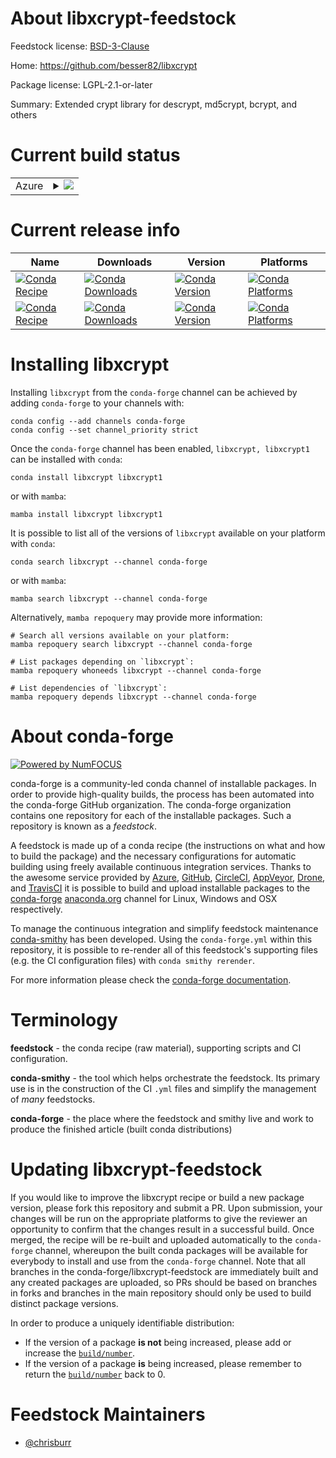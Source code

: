 About libxcrypt-feedstock
=========================

Feedstock license: [BSD-3-Clause](https://github.com/conda-forge/libxcrypt-feedstock/blob/main/LICENSE.txt)

Home: https://github.com/besser82/libxcrypt

Package license: LGPL-2.1-or-later

Summary: Extended crypt library for descrypt, md5crypt, bcrypt, and others

Current build status
====================


<table>
    
  <tr>
    <td>Azure</td>
    <td>
      <details>
        <summary>
          <a href="https://dev.azure.com/conda-forge/feedstock-builds/_build/latest?definitionId=15720&branchName=main">
            <img src="https://dev.azure.com/conda-forge/feedstock-builds/_apis/build/status/libxcrypt-feedstock?branchName=main">
          </a>
        </summary>
        <table>
          <thead><tr><th>Variant</th><th>Status</th></tr></thead>
          <tbody><tr>
              <td>linux_64</td>
              <td>
                <a href="https://dev.azure.com/conda-forge/feedstock-builds/_build/latest?definitionId=15720&branchName=main">
                  <img src="https://dev.azure.com/conda-forge/feedstock-builds/_apis/build/status/libxcrypt-feedstock?branchName=main&jobName=linux&configuration=linux%20linux_64_" alt="variant">
                </a>
              </td>
            </tr><tr>
              <td>osx_64</td>
              <td>
                <a href="https://dev.azure.com/conda-forge/feedstock-builds/_build/latest?definitionId=15720&branchName=main">
                  <img src="https://dev.azure.com/conda-forge/feedstock-builds/_apis/build/status/libxcrypt-feedstock?branchName=main&jobName=osx&configuration=osx%20osx_64_" alt="variant">
                </a>
              </td>
            </tr><tr>
              <td>osx_arm64</td>
              <td>
                <a href="https://dev.azure.com/conda-forge/feedstock-builds/_build/latest?definitionId=15720&branchName=main">
                  <img src="https://dev.azure.com/conda-forge/feedstock-builds/_apis/build/status/libxcrypt-feedstock?branchName=main&jobName=osx&configuration=osx%20osx_arm64_" alt="variant">
                </a>
              </td>
            </tr>
          </tbody>
        </table>
      </details>
    </td>
  </tr>
</table>

Current release info
====================

| Name | Downloads | Version | Platforms |
| --- | --- | --- | --- |
| [![Conda Recipe](https://img.shields.io/badge/recipe-libxcrypt-green.svg)](https://anaconda.org/conda-forge/libxcrypt) | [![Conda Downloads](https://img.shields.io/conda/dn/conda-forge/libxcrypt.svg)](https://anaconda.org/conda-forge/libxcrypt) | [![Conda Version](https://img.shields.io/conda/vn/conda-forge/libxcrypt.svg)](https://anaconda.org/conda-forge/libxcrypt) | [![Conda Platforms](https://img.shields.io/conda/pn/conda-forge/libxcrypt.svg)](https://anaconda.org/conda-forge/libxcrypt) |
| [![Conda Recipe](https://img.shields.io/badge/recipe-libxcrypt1-green.svg)](https://anaconda.org/conda-forge/libxcrypt1) | [![Conda Downloads](https://img.shields.io/conda/dn/conda-forge/libxcrypt1.svg)](https://anaconda.org/conda-forge/libxcrypt1) | [![Conda Version](https://img.shields.io/conda/vn/conda-forge/libxcrypt1.svg)](https://anaconda.org/conda-forge/libxcrypt1) | [![Conda Platforms](https://img.shields.io/conda/pn/conda-forge/libxcrypt1.svg)](https://anaconda.org/conda-forge/libxcrypt1) |

Installing libxcrypt
====================

Installing `libxcrypt` from the `conda-forge` channel can be achieved by adding `conda-forge` to your channels with:

```
conda config --add channels conda-forge
conda config --set channel_priority strict
```

Once the `conda-forge` channel has been enabled, `libxcrypt, libxcrypt1` can be installed with `conda`:

```
conda install libxcrypt libxcrypt1
```

or with `mamba`:

```
mamba install libxcrypt libxcrypt1
```

It is possible to list all of the versions of `libxcrypt` available on your platform with `conda`:

```
conda search libxcrypt --channel conda-forge
```

or with `mamba`:

```
mamba search libxcrypt --channel conda-forge
```

Alternatively, `mamba repoquery` may provide more information:

```
# Search all versions available on your platform:
mamba repoquery search libxcrypt --channel conda-forge

# List packages depending on `libxcrypt`:
mamba repoquery whoneeds libxcrypt --channel conda-forge

# List dependencies of `libxcrypt`:
mamba repoquery depends libxcrypt --channel conda-forge
```


About conda-forge
=================

[![Powered by
NumFOCUS](https://img.shields.io/badge/powered%20by-NumFOCUS-orange.svg?style=flat&colorA=E1523D&colorB=007D8A)](https://numfocus.org)

conda-forge is a community-led conda channel of installable packages.
In order to provide high-quality builds, the process has been automated into the
conda-forge GitHub organization. The conda-forge organization contains one repository
for each of the installable packages. Such a repository is known as a *feedstock*.

A feedstock is made up of a conda recipe (the instructions on what and how to build
the package) and the necessary configurations for automatic building using freely
available continuous integration services. Thanks to the awesome service provided by
[Azure](https://azure.microsoft.com/en-us/services/devops/), [GitHub](https://github.com/),
[CircleCI](https://circleci.com/), [AppVeyor](https://www.appveyor.com/),
[Drone](https://cloud.drone.io/welcome), and [TravisCI](https://travis-ci.com/)
it is possible to build and upload installable packages to the
[conda-forge](https://anaconda.org/conda-forge) [anaconda.org](https://anaconda.org/)
channel for Linux, Windows and OSX respectively.

To manage the continuous integration and simplify feedstock maintenance
[conda-smithy](https://github.com/conda-forge/conda-smithy) has been developed.
Using the ``conda-forge.yml`` within this repository, it is possible to re-render all of
this feedstock's supporting files (e.g. the CI configuration files) with ``conda smithy rerender``.

For more information please check the [conda-forge documentation](https://conda-forge.org/docs/).

Terminology
===========

**feedstock** - the conda recipe (raw material), supporting scripts and CI configuration.

**conda-smithy** - the tool which helps orchestrate the feedstock.
                   Its primary use is in the construction of the CI ``.yml`` files
                   and simplify the management of *many* feedstocks.

**conda-forge** - the place where the feedstock and smithy live and work to
                  produce the finished article (built conda distributions)


Updating libxcrypt-feedstock
============================

If you would like to improve the libxcrypt recipe or build a new
package version, please fork this repository and submit a PR. Upon submission,
your changes will be run on the appropriate platforms to give the reviewer an
opportunity to confirm that the changes result in a successful build. Once
merged, the recipe will be re-built and uploaded automatically to the
`conda-forge` channel, whereupon the built conda packages will be available for
everybody to install and use from the `conda-forge` channel.
Note that all branches in the conda-forge/libxcrypt-feedstock are
immediately built and any created packages are uploaded, so PRs should be based
on branches in forks and branches in the main repository should only be used to
build distinct package versions.

In order to produce a uniquely identifiable distribution:
 * If the version of a package **is not** being increased, please add or increase
   the [``build/number``](https://docs.conda.io/projects/conda-build/en/latest/resources/define-metadata.html#build-number-and-string).
 * If the version of a package **is** being increased, please remember to return
   the [``build/number``](https://docs.conda.io/projects/conda-build/en/latest/resources/define-metadata.html#build-number-and-string)
   back to 0.

Feedstock Maintainers
=====================

* [@chrisburr](https://github.com/chrisburr/)

